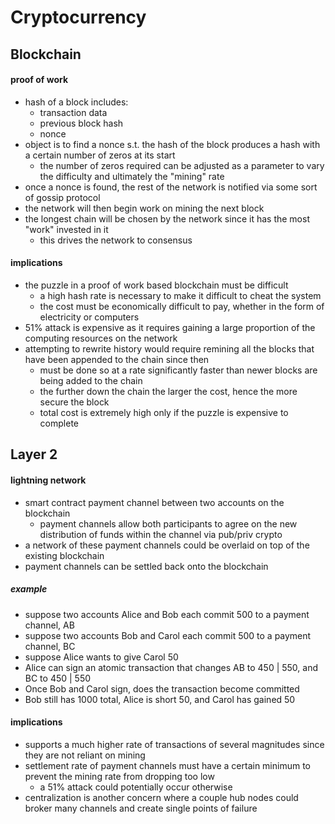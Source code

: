 # Cryptocurrency

## Blockchain

#### proof of work

- hash of a block includes:
  - transaction data
  - previous block hash
  - nonce
- object is to find a nonce s.t. the hash of the block produces a hash with a certain number of zeros at its start
  - the number of zeros required can be adjusted as a parameter to vary the difficulty and ultimately the "mining" rate
- once a nonce is found, the rest of the network is notified via some sort of gossip protocol
- the network will then begin work on mining the next block
- the longest chain will be chosen by the network since it has the most "work" invested in it
  - this drives the network to consensus

#### implications

- the puzzle in a proof of work based blockchain must be difficult
  - a high hash rate is necessary to make it difficult to cheat the system
  - the cost must be economically difficult to pay, whether in the form of electricity or computers
- 51% attack is expensive as it requires gaining a large proportion of the computing resources on the network
- attempting to rewrite history would require remining all the blocks that have been appended to the chain since then
  - must be done so at a rate significantly faster than newer blocks are being added to the chain
  - the further down the chain the larger the cost, hence the more secure the block
  - total cost is extremely high only if the puzzle is expensive to complete

## Layer 2

#### lightning network

- smart contract payment channel between two accounts on the blockchain
  - payment channels allow both participants to agree on the new distribution of funds within the channel via pub/priv crypto
- a network of these payment channels could be overlaid on top of the existing blockchain
- payment channels can be settled back onto the blockchain

##### example
- suppose two accounts Alice and Bob each commit 500 to a payment channel, AB
- suppose two accounts Bob and Carol each commit 500 to a payment channel, BC
- suppose Alice wants to give Carol 50
- Alice can sign an atomic transaction that changes AB to 450 | 550, and BC to 450 | 550
- Once Bob and Carol sign, does the transaction become committed
- Bob still has 1000 total, Alice is short 50, and Carol has gained 50

#### implications

- supports a much higher rate of transactions of several magnitudes since they are not reliant on mining
- settlement rate of payment channels must have a certain minimum to prevent the mining rate from dropping too low
  - a 51% attack could potentially occur otherwise
- centralization is another concern where a couple hub nodes could broker many channels and create single points of failure
